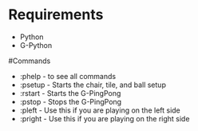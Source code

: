 # Requirements

- Python
- G-Python

#Commands
- :phelp - to see all commands
- :psetup - Starts the chair, tile, and ball setup
- :rstart - Starts the G-PingPong
- :pstop - Stops the G-PingPong
- :pleft - Use this if you are playing on the left side
- :pright - Use this if you are playing on the right side
